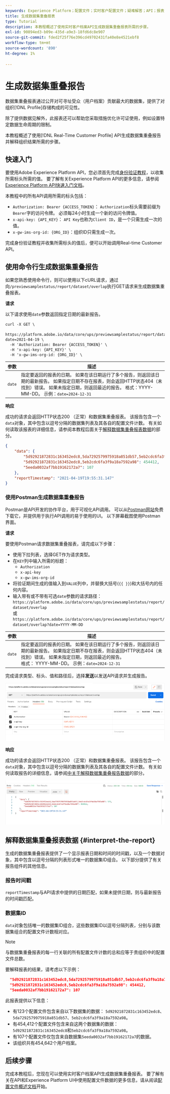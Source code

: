 ```yaml
---
keywords: Experience Platform；配置文件；实时客户配置文件；疑难解答；API；报表；数据集重叠报表；配置文件数据
title: 生成数据集重叠报表
type: Tutorial
description: 本教程概述了使用实时客户档案API生成数据集重叠报表所需的步骤。
exl-id: 90894ed3-b09e-435d-a9e3-18fd6dc8e907
source-git-commit: fded2f25f76e396cd49702431fa40e8e4521ebf8
workflow-type: tm+mt
source-wordcount: '890'
ht-degree: 1%

---
```


# 生成数据集重叠报告

数据集重叠报表通过公开对可寻址受众（用户档案）贡献最大的数据集，提供了对组织[!DNL Profile]存储构成的可见性。

除了提供数据见解外，此报表还可以帮助您采取措施优化许可证使用，例如设置特定数据生命周期的限制。

本教程概述了使用[!DNL Real-Time Customer Profile] API生成数据集重叠报告并解释组织结果所需的步骤。

## 快速入门

要使用Adobe Experience Platform API，您必须首先完成[身份验证教程](https://www.adobe.com/go/platform-api-authentication-en)，以收集所需标头所需的值。 要了解有关Experience Platform API的更多信息，请参阅[Experience Platform API快速入门文档](../../landing/api-guide.md)。

本教程中的所有API调用所需的标头包括：

* `Authorization: Bearer {ACCESS_TOKEN}`： `Authorization`标头需要前缀为`Bearer`字的访问令牌。 必须每24小时生成一个新的访问令牌值。
* `x-api-key: {API_KEY}`： `API Key`也称为`Client ID`，是一个只需生成一次的值。
* `x-gw-ims-org-id: {ORG_ID}`：组织ID只需生成一次。

完成身份验证教程并收集所需标头的值后，便可以开始调用Real-time Customer API。

## 使用命令行生成数据集重叠报告

如果您熟悉使用命令行，则可以使用以下cURL请求，通过向`/previewsamplestatus/report/dataset/overlap`执行GET请求来生成数据集重叠报表。

**请求**

以下请求使用`date`参数返回指定日期的最新报告。

```shell
curl -X GET \
  https://platform.adobe.io/data/core/ups/previewsamplestatus/report/dataset/overlap?date=2021-04-19 \
  -H 'Authorization: Bearer {ACCESS_TOKEN}' \
  -H 'x-api-key: {API_KEY}' \
  -H 'x-gw-ims-org-id: {ORG_ID}' \
```

| 参数 | 描述 |
|---|---|
| `date` | 指定要返回的报表的日期。 如果在该日期运行了多个报告，则返回该日期的最新报告。 如果指定日期不存在报表，则会返回HTTP状态404（未找到）错误。 如果未指定日期，则返回最近的报告。 格式：YYYY-MM-DD。 示例：`date=2024-12-31` |

**响应**

成功的请求会返回HTTP状态200 （正常）和数据集重叠报表。 该报告包含一个`data`对象，其中包含以逗号分隔的数据集列表及其各自的配置文件计数。 有关如何读取该报表的详细信息，请参阅本教程后面关于[解释数据集重叠报表数据](#interpret-the-report)的部分。

```json
{
    "data": {
        "5d92921872831c163452edc8,5da7292579975918a851db57,5eb2cdc6fa3f9a18a7592a98": 123,
        "5d92921872831c163452edc8,5eb2cdc6fa3f9a18a7592a98": 454412,
        "5eeda0032af7bb19162172a7": 107
    },
    "reportTimestamp": "2021-04-19T19:55:31.147"
}
```

### 使用Postman生成数据集重叠报告

Postman是API开发的协作平台，用于可视化API调用。 可以从[Postman网站](https://www.postman.com)免费下载它，并提供用于执行API调用的易于使用的UI。 以下屏幕截图使用Postman界面。

**请求**

要使用Postman请求数据集重叠报表，请完成以下步骤：

* 使用下拉列表，选择GET作为请求类型。
* 在`KEY`列中输入所需的标题：
   * `Authorization`
   * `x-api-key`
   * `x-gw-ims-org-id`
* 将验证期间生成的值输入到`VALUE`列中，并替换大括号(`{{ }}`)和大括号内的任何内容。
* 输入带有或不带有可选`date`参数的请求路径：
  `https://platform.adobe.io/data/core/ups/previewsamplestatus/report/dataset/overlap`\
  或
  `https://platform.adobe.io/data/core/ups/previewsamplestatus/report/dataset/overlap?date=YYYY-MM-DD`

| 参数 | 描述 |
|---|---|
| `date` | 指定要返回的报表的日期。 如果在该日期运行了多个报告，则返回该日期的最新报告。 如果指定日期不存在报表，则会返回HTTP状态404（未找到）错误。 如果未指定日期，则返回最近的报告。 <br/>格式： YYYY-MM-DD。 示例：`date=2024-12-31` |

完成请求类型、标头、值和路径后，选择&#x200B;**发送**&#x200B;以发送API请求并生成报告。

![](../images/dataset-overlap-report/postman-request.png)

**响应**

成功的请求会返回HTTP状态200 （正常）和数据集重叠报表。 该报告包含一个`data`对象，其中包含以逗号分隔的数据集列表及其各自的配置文件计数。 有关如何读取报告的详细信息，请参阅[中关于解释数据集重叠报告数据](#interpret-the-report)的部分。

![](../images/dataset-overlap-report/postman-response.png)

## 解释数据集重叠报表数据 {#interpret-the-report}

生成的数据集重叠报表提供了一个显示报表日期和时间的时间戳，以及一个数据对象，其中包含以逗号分隔的列表形式唯一的数据集ID组合。 以下部分提供了有关报告组件的其他信息。

### 报告时间戳

`reportTimestamp`与API请求中提供的日期匹配，如果未提供日期，则与最新报告的时间戳匹配。

### 数据集ID

`data`对象包括唯一的数据集ID组合，这些数据集ID以逗号分隔列表，分别与该数据集组合的配置文件计数相对应。

>[!NOTE]
>
>与数据集重叠报表的每一行关联的所有配置文件计数的总和应等于贵组织中的配置文件总数。

要解释报表的结果，请考虑以下示例：

```json
  "5d92921872831c163452edc8,5da7292579975918a851db57,5eb2cdc6fa3f9a18a7592a98": 123,
  "5d92921872831c163452edc8,5eb2cdc6fa3f9a18a7592a98": 454412,
  "5eeda0032af7bb19162172a7": 107
```

此报表提供以下信息：

* 有123个配置文件包含来自以下数据集的数据： `5d92921872831c163452edc8`、`5da7292579975918a851db57`、`5eb2cdc6fa3f9a18a7592a98`。
* 有454,412个配置文件包含来自这两个数据集的数据：`5d92921872831c163452edc8`和`5eb2cdc6fa3f9a18a7592a98`。
* 有107个配置文件仅包含来自数据集`5eeda0032af7bb19162172a7`的数据。
* 该组织共有454,642个用户档案。

## 后续步骤

完成本教程后，您现在可以使用实时客户档案API生成数据集重叠报表。 要了解有关在API和Experience Platform UI中使用配置文件数据的更多信息，请从阅读[配置文件概述文档](../home.md)开始。
